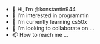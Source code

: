 - 👋 Hi, I’m @konstantin944
- 👀 I’m interested in programmin
- 🌱 I’m currently learning cs50x
- 💞️ I’m looking to collaborate on ...
- 📫 How to reach me ...

<!---
konstantin944/konstantin944 is a ✨ special ✨ repository because its `README.md` (this file) appears on your GitHub profile.
You can click the Preview link to take a look at your changes.
--->
